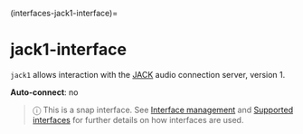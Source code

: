 (interfaces-jack1-interface)=
# jack1-interface

`jack1` allows interaction with the [JACK](http://jackaudio.org/api/) audio connection server, version 1.

**Auto-connect**: no

> ⓘ  This is a snap interface. See [Interface management](/) and [Supported interfaces](/interfaces/index) for further details on how interfaces are used.

